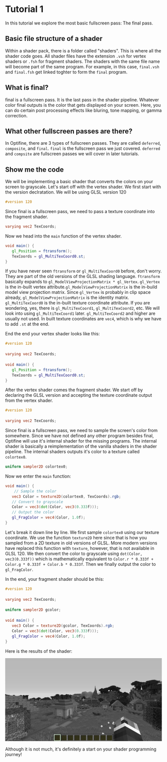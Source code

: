 # Tutorial 1

In this tutorial we explore the most basic fullscreen pass: The final pass.

## Basic file structure of a shader

Within a shader pack, there is a folder called "shaders". This is where all the shader code goes. All shader files have the extension `.vsh` for vertex shaders or `.fsh` for fragment shaders. The shaders with the same file name will become part of the same program. For example, in this case, `final.vsh` and `final.fsh` get linked toghter to form the `final` program.

## What is final?

final is a fullscreen pass. It is the last pass in the shader pipeline. Whatever color final outputs is the color that gets displayed on your screen. Here, you can do certain post processing effects like bluring, tone mapping, or gamma correction.

## What other fullscreen passes are there?

In Optifine, there are 3 types of fullscreen passes. They are called `deferred`, `composite`, and `final`. `final` is the fullscreen pass we just covered. `deferred` and `compsite` are fullscreen passes we will cover in later tutorials.

## Show me the code

We will be implementing a basic shader that converts the colors on your screen to grayscale. Let's start off with the vertex shader. We first start with the version declratation. We will be using GLSL version 120

```glsl
#version 120
```

Since final is a fullscreen pass, we need to pass a texture coordinate into the fragment shader.

```glsl
varying vec2 TexCoords;
```

Now we head into the `main` function of the vertex shader.

```glsl
void main() {
   gl_Position = ftransform();
   TexCoords = gl_MultiTexCoord0.st;
}
```

If you have never seen `ftransform` or `gl_MultiTexCoord0` before, don't worry. They are part of the old versions of the GLSL shading language. `ftransform` basically expands to `gl_ModelViewProjectionMatrix * gl_Vertex`. `gl_Vertex` is the in-built vertex attribute.`gl_ModelViewProjectionMatrix` is the in-build model view projection matrix. Since `gl_Vertex` is probably in clip space already, `gl_ModelViewProjectionMatrix` is the identity matrix. `gl_MultiTexCoord0` is the in-built texture coordinate attribute. If you are wondering, yes, there is `gl_MultiTexCoord1`, `gl_MultiTexCoord2`, etc. We will look into using `gl_MultiTexCoord1` later. `gl_MultiTexCoord2` and higher are usually not used. In built texture coordinates are `vec4`, which is why we have to add `.st` at the end.

End the end your vertex shader looks like this:

```glsl
#version 120

varying vec2 TexCoords;

void main() {
   gl_Position = ftransform();
   TexCoords = gl_MultiTexCoord0.st;
}
```

After the vertex shader comes the fragment shader. We start off by declaring the GLSL version and accepting the texture coordinate output from the vertex shader.

```glsl
#version 120

varying vec2 TexCoords;
```

Since final is a fullscreen pass, we need to sample the screen's color from somewhere. Since we have not defined any other program besides final, Optifine will use it's internal shader for the missing programs. The internal shader is basically a reimplementation of the vanilla shaders in the shader pipeline. The internal shaders outputs it's color to a texture called `colortex0`.

```glsl
uniform sampler2D colortex0;
```

Now we enter the `main` function:

```glsl
void main() {
    // Sample the color
   vec3 Color = texture2D(colortex0, TexCoords).rgb;
   // Convert to grayscale
   Color = vec3(dot(Color, vec3(0.333f)));
   // Output the color
   gl_FragColor = vec4(Color, 1.0f);
}
```

Let's break it down line by line. We first sample `colortex0` using our texture coordinate. We use the function `texture2D` here since that is how you sampled from a 2D texture in old versions of GLSL. More modern versions have replaced this function with `texture`, however, that is not available in GLSL 120. We then convert the color to grayscale using `dot(Color, vec3(0.333f))` which is mathematically equivalent to `Color.r * 0.333f + Color.g * 0.333f + Color.b * 0.333f`. Then we finally output the color to `gl_FragColor`.

In the end, your fragment shader should be this:

```glsl
#version 120

varying vec2 TexCoords;

uniform sampler2D gcolor;

void main() {
   vec3 Color = texture2D(gcolor, TexCoords).rgb;
   Color = vec3(dot(Color, vec3(0.333f)));
   gl_FragColor = vec4(Color, 1.0f);
}
```

Here is the results of the shader:

![Image of the Grayscale Shader](images/demo.png)

Although it is not much, it's definitely a start on your shader programming journey!

